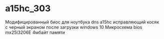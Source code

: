 # a15hc_303
Модифицированный биос для ноутбука dns a15hc исправляющий косяк с черный экраном после загрузки windows 10 Микросхема bios mx25l3206E 4мбайт памяти
